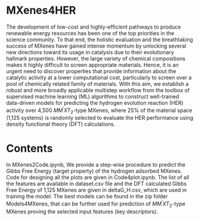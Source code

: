 # MXenes4HER
The development of low-cost and highly-efficient pathways to produce renewable energy resources has been one of the top priorities in the science community. To that end, the holistic evaluation and the breathtaking success of MXenes have gained intense momentum by unlocking several new directions toward its usage in catalysis due to their evolutionary hallmark properties. However, the large variety of chemical compositions makes it highly difficult to screen appropriate materials. Hence, it is an urgent need to discover properties that provide information about the catalytic activity at a lower computational cost, particularly to screen over a pool of chemically related family of materials. With this aim, we establish a robust and more broadly applicable multistep workflow from the toolbox of supervised machine learning (ML) algorithms to construct well-trained data-driven models for predicting the hydrogen evolution reaction (HER) activity over 4,500 $MM{^\prime}XT_2$-type MXenes, where 25% of the material space (1,125 systems) is randomly selected to evaluate the HER performance using density functional theory (DFT) calculations.

# Contents
In MXenes2Code.ipynb, We provide a step-wise procedure to predict the Gibbs Free Energy (target property) of the hydrogen adsorbed MXenes. Code for designing all the plots are given in Code4plot.ipynb. The list of all the features are available in dataset.csv file and the DFT calculated Gibbs Free Energy of 1,125 MXenes are given in deltaG_H.csv, which are used in training the model. The best models can be found in the zip folder Models4MXenes, that can be further used for prediction of $MM{^\prime}XT_2$-type MXenes proving the selected input features (key descriptors).


